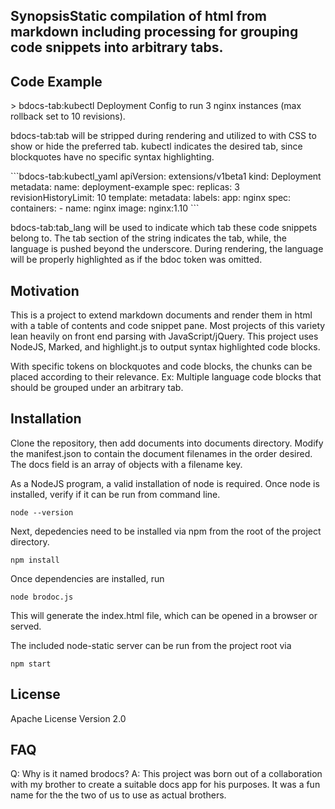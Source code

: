 ## SynopsisStatic compilation of html from markdown including processing for grouping code snippets into arbitrary tabs.
## Code Example

\> bdocs-tab:kubectl Deployment Config to run 3 nginx instances (max rollback set to 10 revisions).

bdocs-tab:tab will be stripped during rendering and utilized to with CSS to show or hide the preferred tab. kubectl indicates the desired tab, since blockquotes have no specific syntax highlighting.

\`\`\`bdocs-tab:kubectl_yaml
apiVersion: extensions/v1beta1
kind: Deployment
metadata:
  name: deployment-example
spec:
  replicas: 3
  revisionHistoryLimit: 10
  template:
    metadata:
      labels:
        app: nginx
    spec:
      containers:
      - name: nginx
        image: nginx:1.10
\`\`\`

bdocs-tab:tab_lang will be used to indicate which tab these code snippets belong to. The tab section of the string indicates the tab, while, the language is pushed beyond the underscore. During rendering, the language will be properly highlighted as if the bdoc token was omitted.

## Motivation

This is a project to extend markdown documents and render them in html with a table of contents and code snippet pane. Most projects of this variety lean heavily on front end parsing with JavaScript/jQuery. This project uses NodeJS, Marked, and highlight.js to output syntax highlighted code blocks.

With specific tokens on blockquotes and code blocks, the chunks can be placed according to their relevance. Ex: Multiple language code blocks that should be grouped under an arbitrary tab.

## Installation

Clone the repository, then add documents into documents directory. Modify the manifest.json to contain the document filenames in the order desired. The docs field is an array of objects with a filename key.

As a NodeJS program, a valid installation of node is required. Once node is installed, verify if it can be run from command line.
```
node --version
```
Next, depedencies need to be installed via npm from the root of the project directory.
```
npm install
```

Once dependencies are installed, run
```
node brodoc.js
```

This will generate the index.html file, which can be opened in a browser or served.

The included node-static server can be run from the project root via
```
npm start
```

## License

Apache License Version 2.0

## FAQ

Q: Why is it named brodocs?
A: This project was born out of a collaboration with my brother to create a suitable docs app for his purposes. It was a fun name for the the two of us to use as actual brothers.
